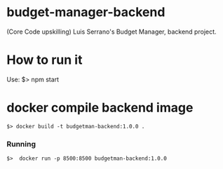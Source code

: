 


# budget-manager-backend
(Core Code upskilling) Luis Serrano's Budget Manager, backend project.


# How to run it
Use: $> npm start

# docker compile backend image 
```$> docker build -t budgetman-backend:1.0.0 .```
### Running 
```$>  docker run -p 8500:8500 budgetman-backend:1.0.0```